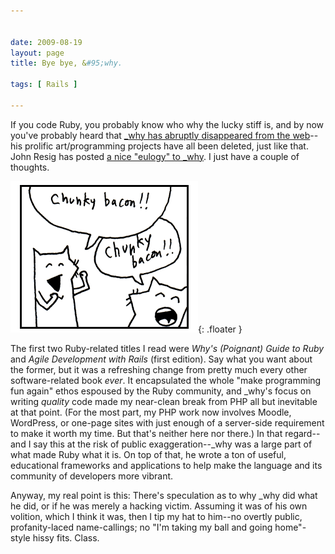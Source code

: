 ```yaml
---


date: 2009-08-19
layout: page
title: Bye bye, &#95;why.

tags: [ Rails ]

---
```


If you code Ruby, you probably know who why the lucky stiff is, and by
now you've probably heard that [\_why has abruptly disappeared from the
web](http://news.ycombinator.com/item?id=773106)--his prolific
art/programming projects have all been deleted, just like that. John
Resig has posted [a nice "eulogy" to
\_why](http://ejohn.org/blog/eulogy-to-_why/). I just have a couple of
thoughts.

![chunky-bacon.png](/assets/uploads/2009/08/chunky-bacon.png){: .floater }

The first two Ruby-related titles I read were *Why's (Poignant) Guide to
Ruby* and *Agile Development with Rails* (first edition). Say what you
want about the former, but it was a refreshing change from pretty much
every other software-related book *ever*. It encapsulated the whole
"make programming fun again" ethos espoused by the Ruby community, and
\_why's focus on writing *quality* code made my near-clean break from
PHP all but inevitable at that point. (For the most part, my PHP work
now involves Moodle, WordPress, or one-page sites with just enough of a
server-side requirement to make it worth my time. But that's neither
here nor there.) In that regard--and I say this at the risk of public
exaggeration--\_why was a large part of what made Ruby what it is. On
top of that, he wrote a ton of useful, educational frameworks and
applications to help make the language and its community of developers
more vibrant.

Anyway, my real point is this: There's speculation as to why \_why did
what he did, or if he was merely a hacking victim. Assuming it was of
his own volition, which I think it was, then I tip my hat to him--no
overtly public, profanity-laced name-callings; no "I'm taking my ball
and going home"-style hissy fits. Class.
